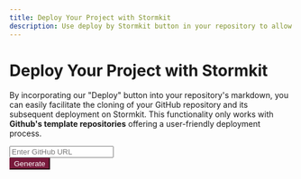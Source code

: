 ```yaml
---
title: Deploy Your Project with Stormkit
description: Use deploy by Stormkit button in your repository to allow other users up and running quickly.
---
```


# Deploy Your Project with Stormkit

By incorporating our "Deploy" button into your repository's markdown, you can easily facilitate the cloning of your GitHub repository and its subsequent deployment on Stormkit. This functionality only works with **Github's template repositories** offering a user-friendly deployment process.

<!DOCTYPE html>
<html lang="en">
<head>
  <meta charset="UTF-8">
  <meta name="viewport" content="width=device-width, initial-scale=1.0">
  <title>Deploy Button Generator</title>
  <link rel="stylesheet" href="https://stackpath.bootstrapcdn.com/bootstrap/4.5.2/css/bootstrap.min.css">
  <style>
    .copy-icon {
      cursor: pointer;
    }
    .copy-icon {
      cursor: pointer;
    }
    .custom-button {
      background-color: #78193B;
      color: white;
      border-color: #78193B;
    }
    .custom-button:hover {
      background-color: #5B1227;
      border-color: #5B1227;
    }
  </style>
</head>
<body>

  <div class="container mt-5">
    <div class="row">
      <div class="col-md-6 offset-md-3">
        <div class="input-group mb-3">
          <input type="text" id="githubUrl" class="form-control" placeholder="Enter GitHub URL">
          <div class="input-group-append">
            <button class="btn custom-button" onclick="checkGitHubUrl()">Generate</button>
          </div>
        </div>
        <div>
          <pre style="color:white;" id="result"></pre>
          <button class="btn custom-button ndary btn-block" id="copyButton" style="display: none;" onclick="copyMarkdown()">Copy Markdown</button>
        </div>
      </div>
    </div>
  </div>

  <script>
    function checkGitHubUrl() {
      const inputElement = document.getElementById("githubUrl");
      const resultElement = document.getElementById("result");
      const copyButton = document.getElementById("copyButton");
      const githubUrl = inputElement.value.trim();

      // GitHub repository URL
      const githubUrlPattern = /^(?:https?:\/\/)?github\.com\/([^/]+)\/([^/]+)$/;

      if (githubUrl.match(githubUrlPattern) && !githubUrl.endsWith(".git")) {
        const encodedUrl = encodeURIComponent(githubUrl);
        const markdown = `[![Deploy with Stormkit](https://www.stormkit.io/button.svg)](https://api.stormkit.io/deploy?template=${encodedUrl})`;
        resultElement.innerHTML = markdown;
        window.generatedMarkdown = markdown;
        copyButton.style.display = "block";
      } else {
        resultElement.innerHTML = "Invalid GitHub URL.\nPlease provide a valid GitHub \nrepository URL in the format:\nhttps://github.com/username/repository";
        window.generatedMarkdown = "";
        copyButton.style.display = "none";
      }
    }

    function copyMarkdown() {
      if (window.generatedMarkdown) {
        const dummyTextarea = document.createElement("textarea");
        dummyTextarea.value = window.generatedMarkdown;
        document.body.appendChild(dummyTextarea);
        dummyTextarea.select();
        document.execCommand("copy");
        document.body.removeChild(dummyTextarea);
        const copyButton = document.getElementById("copyButton");
        copyButton.innerText = "Copied!";
      }
    }
  </script>
</body>
</html>
